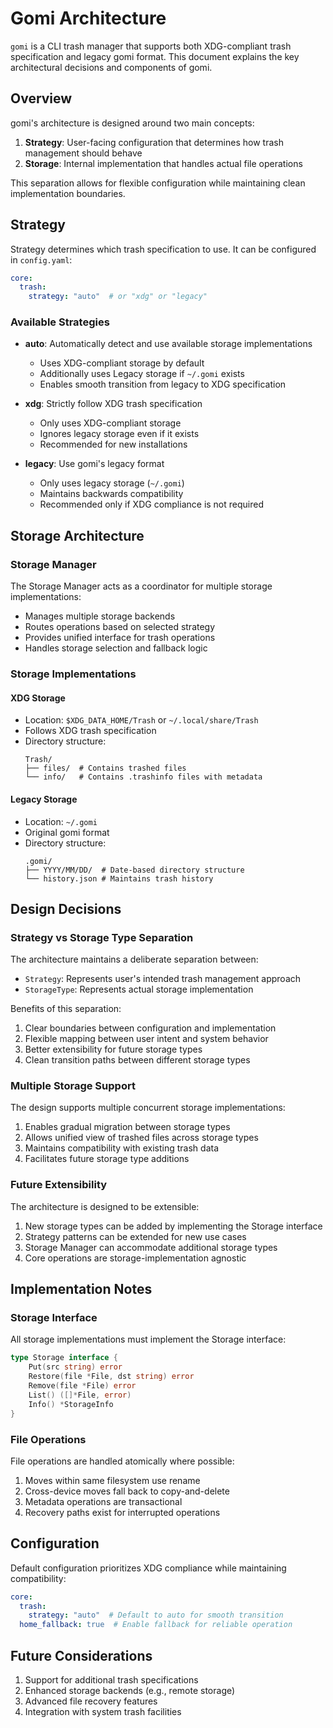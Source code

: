 # Gomi Architecture

`gomi` is a CLI trash manager that supports both XDG-compliant trash specification and legacy gomi format. This document explains the key architectural decisions and components of gomi.

## Overview

gomi's architecture is designed around two main concepts:

1. **Strategy**: User-facing configuration that determines how trash management should behave
2. **Storage**: Internal implementation that handles actual file operations

This separation allows for flexible configuration while maintaining clean implementation boundaries.

## Strategy

Strategy determines which trash specification to use. It can be configured in `config.yaml`:

```yaml
core:
  trash:
    strategy: "auto"  # or "xdg" or "legacy"
```

### Available Strategies

- **auto**: Automatically detect and use available storage implementations
  - Uses XDG-compliant storage by default
  - Additionally uses Legacy storage if `~/.gomi` exists
  - Enables smooth transition from legacy to XDG specification

- **xdg**: Strictly follow XDG trash specification
  - Only uses XDG-compliant storage
  - Ignores legacy storage even if it exists
  - Recommended for new installations

- **legacy**: Use gomi's legacy format
  - Only uses legacy storage (`~/.gomi`)
  - Maintains backwards compatibility
  - Recommended only if XDG compliance is not required

## Storage Architecture

### Storage Manager

The Storage Manager acts as a coordinator for multiple storage implementations:

- Manages multiple storage backends
- Routes operations based on selected strategy
- Provides unified interface for trash operations
- Handles storage selection and fallback logic

### Storage Implementations

#### XDG Storage
- Location: `$XDG_DATA_HOME/Trash` or `~/.local/share/Trash`
- Follows XDG trash specification
- Directory structure:
  ```
  Trash/
  ├── files/  # Contains trashed files
  └── info/   # Contains .trashinfo files with metadata
  ```

#### Legacy Storage
- Location: `~/.gomi`
- Original gomi format
- Directory structure:
  ```
  .gomi/
  ├── YYYY/MM/DD/  # Date-based directory structure
  └── history.json # Maintains trash history
  ```

## Design Decisions

### Strategy vs Storage Type Separation

The architecture maintains a deliberate separation between:
- `Strategy`: Represents user's intended trash management approach
- `StorageType`: Represents actual storage implementation

Benefits of this separation:
1. Clear boundaries between configuration and implementation
2. Flexible mapping between user intent and system behavior
3. Better extensibility for future storage types
4. Clean transition paths between different storage types

### Multiple Storage Support

The design supports multiple concurrent storage implementations:
1. Enables gradual migration between storage types
2. Allows unified view of trashed files across storage types
3. Maintains compatibility with existing trash data
4. Facilitates future storage type additions

### Future Extensibility

The architecture is designed to be extensible:
1. New storage types can be added by implementing the Storage interface
2. Strategy patterns can be extended for new use cases
3. Storage Manager can accommodate additional storage types
4. Core operations are storage-implementation agnostic

## Implementation Notes

### Storage Interface

All storage implementations must implement the Storage interface:

```go
type Storage interface {
    Put(src string) error
    Restore(file *File, dst string) error
    Remove(file *File) error
    List() ([]*File, error)
    Info() *StorageInfo
}
```

### File Operations

File operations are handled atomically where possible:
1. Moves within same filesystem use rename
2. Cross-device moves fall back to copy-and-delete
3. Metadata operations are transactional
4. Recovery paths exist for interrupted operations

## Configuration

Default configuration prioritizes XDG compliance while maintaining compatibility:

```yaml
core:
  trash:
    strategy: "auto"  # Default to auto for smooth transition
  home_fallback: true  # Enable fallback for reliable operation
```

## Future Considerations

1. Support for additional trash specifications
2. Enhanced storage backends (e.g., remote storage)
3. Advanced file recovery features
4. Integration with system trash facilities
